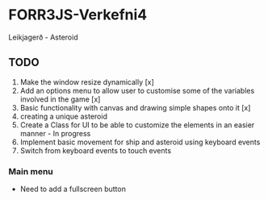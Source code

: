 # FORR3JS-Verkefni4
Leikjagerð - Asteroid


## TODO
1. Make the window resize dynamically [x]
1. Add an options menu to allow user to customise some of the variables involved in the game [x]
1. Basic functionality with canvas and drawing simple shapes onto it [x]
1. creating a unique asteroid
1. Create a Class for UI to be able to customize the elements in an easier manner - In progress
1. Implement basic movement for ship and asteroid using keyboard events
1. Switch from keyboard events to touch events

### Main menu
- Need to add a fullscreen button